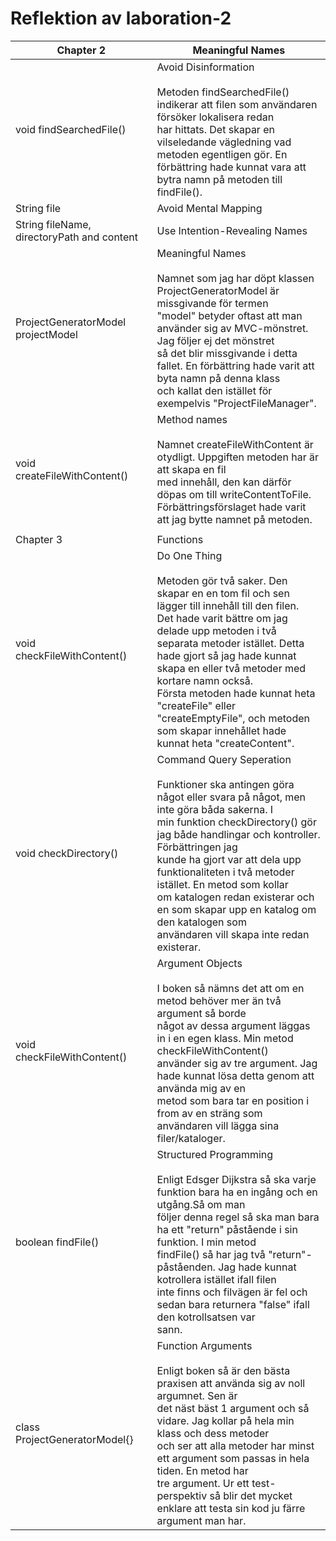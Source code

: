 # Reflektion av laboration-2

| Chapter 2                                  | Meaningful Names                                                                                                                                                                                                                                                                                                                                                                                                                                       |
| ------------------------------------------ | ------------------------------------------------------------------------------------------------------------------------------------------------------------------------------------------------------------------------------------------------------------------------------------------------------------------------------------------------------------------------------------------------------------------------------------------------------ |
| void findSearchedFile()                    | Avoid Disinformation<br><br>Metoden findSearchedFile() indikerar att filen som användaren försöker lokalisera redan<br>har hittats. Det skapar en vilseledande vägledning vad metoden egentligen gör. En<br>förbättring hade kunnat vara att bytra namn på metoden till findFile().                                                                                                                                                                    |
| String file                                | Avoid Mental Mapping                                                                                                                                                                                                                                                                                                                                                                                                                                   |
| String fileName, directoryPath and content | Use Intention-Revealing Names                                                                                                                                                                                                                                                                                                                                                                                                                          |
| ProjectGeneratorModel projectModel         | Meaningful Names<br><br>Namnet som jag har döpt klassen ProjectGeneratorModel är missgivande för termen<br>"model" betyder oftast att man använder sig av MVC-mönstret. Jag följer ej det mönstret<br>så det blir missgivande i detta fallet. En förbättring hade varit att byta namn på denna klass<br>och kallat den istället för exempelvis "ProjectFileManager".                                                                                   |
| void createFileWithContent()               | Method names<br><br>Namnet createFileWithContent är otydligt. Uppgiften metoden har är att skapa en fil<br>med innehåll, den kan därför döpas om till writeContentToFile.<br>Förbättringsförslaget hade varit att jag bytte namnet på metoden.                                                                                                                                                                                                         |
|                                            |                                                                                                                                                                                                                                                                                                                                                                                                                                                        |
| Chapter 3                                  | Functions                                                                                                                                                                                                                                                                                                                                                                                                                                              |
| void checkFileWithContent()                | Do One Thing<br><br>Metoden gör två saker. Den skapar en en tom fil och sen lägger till innehåll till den filen.<br>Det hade varit bättre om jag delade upp metoden i två separata metoder istället. Detta<br>hade gjort så jag hade kunnat skapa en eller två metoder med kortare namn också.<br>Första metoden hade kunnat heta "createFile" eller "createEmptyFile", och metoden<br>som skapar innehållet hade kunnat heta "createContent".         |
| void checkDirectory()                      | Command Query Seperation<br><br>Funktioner ska antingen göra något eller svara på något, men inte göra båda sakerna. I<br>min funktion checkDirectory() gör jag både handlingar och kontroller. Förbättringen jag<br>kunde ha gjort var att dela upp funktionaliteten i två metoder istället. En metod som kollar<br>om katalogen redan existerar och en som skapar upp en katalog om den katalogen som<br>användaren vill skapa inte redan existerar. |
| void checkFileWithContent()                | Argument Objects<br><br>I boken så nämns det att om en metod behöver mer än två argument så borde<br>något av dessa argument läggas in i en egen klass. Min metod checkFileWithContent()<br>använder sig av tre argument. Jag hade kunnat lösa detta genom att använda mig av en<br>metod som bara tar en position i from av en sträng som användaren vill lägga sina<br>filer/kataloger.                                                              |
| boolean findFile()                         | Structured Programming<br><br>Enligt Edsger Dijkstra så ska varje funktion bara ha en ingång och en utgång.Så om man<br>följer denna regel så ska man bara ha ett "return" påstående i sin funktion. I min metod<br>findFile() så har jag två "return"-påståenden. Jag hade kunnat kotrollera istället ifall filen<br>inte finns och filvägen är fel och sedan bara returnera "false" ifall den kotrollsatsen var<br>sann.                             |
| class ProjectGeneratorModel{}              | Function Arguments<br><br>Enligt boken så är den bästa praxisen att använda sig av noll argumnet. Sen är<br>det näst bäst 1 argument och så vidare. Jag kollar på hela min klass och dess metoder<br>och ser att alla metoder har minst ett argument som passas in hela tiden. En metod har<br>tre argument. Ur ett test-perspektiv så blir det mycket enklare att testa sin kod ju färre<br>argument man har.                                         |